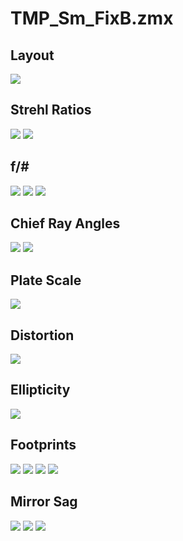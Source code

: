 # TMP_Sm_FixB.zmx
## Layout
![](layout/3DLayout.png)
## Strehl Ratios
![](strehls/focal_plane_strehls.png)
![](strehls/sky_strehls.png)
## f/#
![](fNumbers/fnumber_av.png)
![](fNumbers/fnumber_hists.png)
![](fNumbers/fnumber_xy_direction_maps.png)
## Chief Ray Angles
![](chief_ray/chief_ray_angles_hist.png)
![](chief_ray/chief_ray_angles_map.png)
## Plate Scale
![](plate_scale/plate_scale.png)
## Distortion
![](distortion/distortion.png)
## Ellipticity
![](ellipticity/ellipticity.png)
## Footprints
![](footprints/footprints_Image.JPG)
![](footprints/footprints_prime.JPG)
![](footprints/footprints_second.JPG)
![](footprints/footprints_tert.JPG)
## Mirror Sag
![](sag/surface_sag_surf_prime.JPG)
![](sag/surface_sag_surf_second.JPG)
![](sag/surface_sag_surf_tert.JPG)
